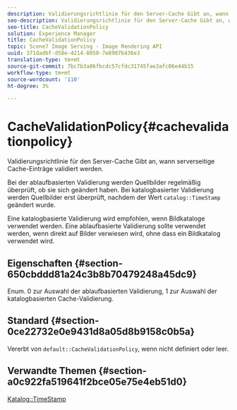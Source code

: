 ```yaml
---
description: Validierungsrichtlinie für den Server-Cache Gibt an, wann serverseitige Cache-Einträge validiert werden.
seo-description: Validierungsrichtlinie für den Server-Cache Gibt an, wann serverseitige Cache-Einträge validiert werden.
seo-title: CacheValidationPolicy
solution: Experience Manager
title: CacheValidationPolicy
topic: Scene7 Image Serving - Image Rendering API
uuid: 371dadbf-d58e-4214-8050-7e8907b436e3
translation-type: tm+mt
source-git-commit: 7bc7b3a86fbcdc57cfdc31745fae3afc06e44b15
workflow-type: tm+mt
source-wordcount: '110'
ht-degree: 3%

---
```



# CacheValidationPolicy{#cachevalidationpolicy}

Validierungsrichtlinie für den Server-Cache Gibt an, wann serverseitige Cache-Einträge validiert werden.

Bei der ablaufbasierten Validierung werden Quellbilder regelmäßig überprüft, ob sie sich geändert haben. Bei katalogbasierter Validierung werden Quellbilder erst überprüft, nachdem der Wert `catalog::TimeStamp` geändert wurde.

Eine katalogbasierte Validierung wird empfohlen, wenn Bildkataloge verwendet werden. Eine ablaufbasierte Validierung sollte verwendet werden, wenn direkt auf Bilder verwiesen wird, ohne dass ein Bildkatalog verwendet wird.

## Eigenschaften {#section-650cbddd81a24c3b8b70479248a45dc9}

Enum. 0 zur Auswahl der ablaufbasierten Validierung, 1 zur Auswahl der katalogbasierten Cache-Validierung.

## Standard {#section-0ce22732e0e9431d8a05d8b9158c0b5a}

Vererbt von `default::CacheValidationPolicy`, wenn nicht definiert oder leer.

## Verwandte Themen {#section-a0c922fa519641f2bce05e75e4eb51d0}

[Katalog::TimeStamp](../../../../../is-api/image-catalog/image-serving-api-ref/c-image-catalog-reference/c-image-svg-data-reference/c-svg-data-reference/r-timestamp-svg.md#reference-59a27b72f4cb4a53a3baba83214c4ded)
